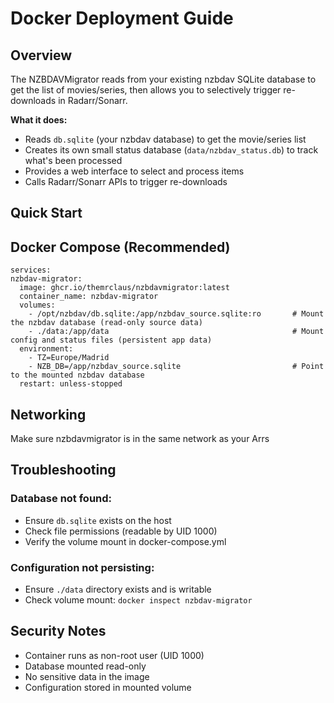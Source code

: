 # Docker Deployment Guide

## Overview

The NZBDAVMigrator reads from your existing nzbdav SQLite database to get the list of movies/series, then allows you to selectively trigger re-downloads in Radarr/Sonarr.

**What it does:**
- Reads `db.sqlite` (your nzbdav database) to get the movie/series list
- Creates its own small status database (`data/nzbdav_status.db`) to track what's been processed
- Provides a web interface to select and process items
- Calls Radarr/Sonarr APIs to trigger re-downloads

## Quick Start

## Docker Compose (Recommended)

  ```
services:
  nzbdav-migrator:
    image: ghcr.io/themrclaus/nzbdavmigrator:latest
    container_name: nzbdav-migrator
    volumes:
      - /opt/nzbdav/db.sqlite:/app/nzbdav_source.sqlite:ro       # Mount the nzbdav database (read-only source data)
      - ./data:/app/data                                         # Mount config and status files (persistent app data)
    environment:
      - TZ=Europe/Madrid
      - NZB_DB=/app/nzbdav_source.sqlite                         # Point to the mounted nzbdav database
    restart: unless-stopped
```

## Networking

Make sure nzbdavmigrator is in the same network as your Arrs

## Troubleshooting

### Database not found:
- Ensure `db.sqlite` exists on the host
- Check file permissions (readable by UID 1000)
- Verify the volume mount in docker-compose.yml

### Configuration not persisting:
- Ensure `./data` directory exists and is writable
- Check volume mount: `docker inspect nzbdav-migrator`

## Security Notes

- Container runs as non-root user (UID 1000)
- Database mounted read-only
- No sensitive data in the image
- Configuration stored in mounted volume
